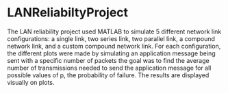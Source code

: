 # LANReliabiltyProject

The LAN reliability project used MATLAB to simulate 5 different network link configurations: a single link, two series link, two parallel link, a compound network link, and a custom compound network link.  For each configuration, the different plots were made by simulating an application message being sent with a specific number of packets the goal was to find the average number of transmissions needed to send the application message for all possible values of p, the probability of failure. The results are displayed visually on plots.
